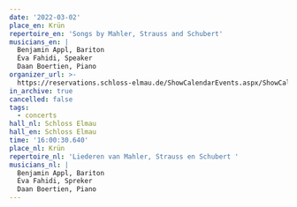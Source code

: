 ```yaml
---
date: '2022-03-02'
place_en: Krün
repertoire_en: 'Songs by Mahler, Strauss and Schubert'
musicians_en: |
  Benjamin Appl, Bariton
  Éva Fahidi, Speaker
  Daan Boertien, Piano
organizer_url: >-
  https://reservations.schloss-elmau.de/ShowCalendarEvents.aspx/ShowCalendarEvents.aspx?startDate=01/03/2022#
in_archive: true
cancelled: false
tags:
  - concerts
hall_nl: Schloss Elmau
hall_en: Schloss Elmau
time: '16:00:30.640'
place_nl: Krün
repertoire_nl: 'Liederen van Mahler, Strauss en Schubert '
musicians_nl: |
  Benjamin Appl, Bariton
  Éva Fahidi, Spreker
  Daan Boertien, Piano
---
```


